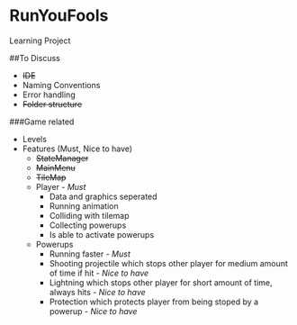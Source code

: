 # RunYouFools
Learning Project

##To Discuss
* ~~IDE~~
* Naming Conventions
* Error handling
* ~~Folder structure~~

###Game related
* Levels
* Features (Must, Nice to have)
  * ~~StateManager~~
  * ~~MainMenu~~
  * ~~TileMap~~
  * Player - *Must*
    * Data and graphics seperated
    * Running animation
    * Colliding with tilemap
    * Collecting powerups
    * Is able to activate powerups
  * Powerups
    * Running faster - *Must*
    * Shooting projectile which stops other player for medium amount of time if hit - *Nice to have*
    * Lightning which stops other player for short amount of time, always hits - *Nice to have*
    * Protection which protects player from being stoped by a powerup - *Nice to have*
